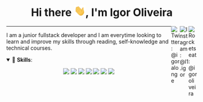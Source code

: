 
<h1 align="center">Hi there <img src="https://raw.githubusercontent.com/ABSphreak/ABSphreak/master/gifs/Hi.gif" width="30px">, I'm Igor Oliveira</h1>

<a href="https://app.rocketseat.com.br/me/igoroliveira/" target="_blank" rel="nofollow"><img align="right" width="23rem" src="https://github.com/l1.igor/l1.igor/blob/master/assets/rocketseat.png?raw=true" alt="Rocketseat: @igoroliveira"/></a>
<a href="https://www.instagram.com/l1.igor/" target="_blank" rel="nofollow"><img align="right" width="23rem" src="https://github.com/l1.igor/l1.igor/blob/master/assets/instagram.png?raw=true" alt="Instagram: @l1.igor"/></a>
<a href="https://twitter.com/gisabernardess/" target="_blank" rel="nofollow"><img align="right" width="23rem" src="https://github.com/l1.igor/igoralonge/blob/master/assets/twitter.png?raw=true" alt="Twitter: @igoralonge"/></a>

---

I am a junior fullstack developer and I am everytime looking to learn and improve my skills through reading, self-knowledge and technical courses.

<details open>
  <summary>🚀 <b>Skills</b>:</summary>

<p align="center">
  <img src="https://img.shields.io/badge/html-%23E34F26.svg?&style=for-the-badge&logo=html5&logoColor=white"/>
  <img src="https://img.shields.io/badge/css-%231572B6.svg?&style=for-the-badge&logo=css3&logoColor=white"/>
  <img src="https://img.shields.io/badge/javascript-%23F7DF1E.svg?&style=for-the-badge&logo=javascript&logoColor=white"/>
  <img src="https://img.shields.io/badge/typescript-%23007ACC.svg?&style=for-the-badge&logo=typescript&logoColor=white"/>
  <img src="https://img.shields.io/badge/react-%2361DAFB.svg?&style=for-the-badge&logo=react&logoColor=white"/>
  <img src="https://img.shields.io/badge/nodejs-%23339933.svg?&style=for-the-badge&logo=node.js&logoColor=white"/>
  <img src="https://img.shields.io/badge/git-%23F05033.svg?&style=for-the-badge&logo=git&logoColor=white"/>
</p>

</details>
